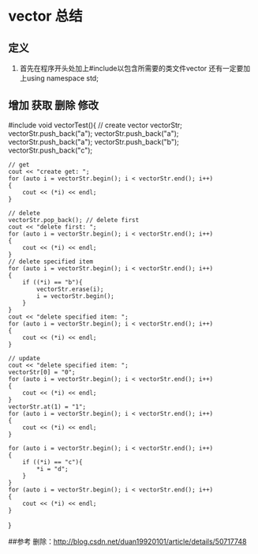 # vector 总结
## 定义
1. 首先在程序开头处加上#include<vector>以包含所需要的类文件vector
还有一定要加上using namespace std;


## 增加 获取 删除 修改

#include <vector>
void vectorTest(){
	// create 
	vector<string> vectorStr;
	vectorStr.push_back("a");
	vectorStr.push_back("a");
	vectorStr.push_back("a");
	vectorStr.push_back("b");
	vectorStr.push_back("c");

	// get 
	cout << "create get: ";
	for (auto i = vectorStr.begin(); i < vectorStr.end(); i++)
	{
		cout << (*i) << endl;
	}

	// delete
	vectorStr.pop_back(); // delete first
	cout << "delete first: ";
	for (auto i = vectorStr.begin(); i < vectorStr.end(); i++)
	{
		cout << (*i) << endl;
	}
	// delete specified item
	for (auto i = vectorStr.begin(); i < vectorStr.end(); i++)
	{
		if ((*i) == "b"){
			vectorStr.erase(i);
			i = vectorStr.begin();
		}
	}
	cout << "delete specified item: ";
	for (auto i = vectorStr.begin(); i < vectorStr.end(); i++)
	{
		cout << (*i) << endl;
	}

	// update
	cout << "delete specified item: ";
	vectorStr[0] = "0";
	for (auto i = vectorStr.begin(); i < vectorStr.end(); i++)
	{
		cout << (*i) << endl;
	}
	vectorStr.at(1) = "1";
	for (auto i = vectorStr.begin(); i < vectorStr.end(); i++)
	{
		cout << (*i) << endl;
	}

	for (auto i = vectorStr.begin(); i < vectorStr.end(); i++)
	{
		if ((*i) == "c"){
			*i = "d";
		}
	}
	for (auto i = vectorStr.begin(); i < vectorStr.end(); i++)
	{
		cout << (*i) << endl;
	}


}

##参考
删除：http://blog.csdn.net/duan19920101/article/details/50717748

